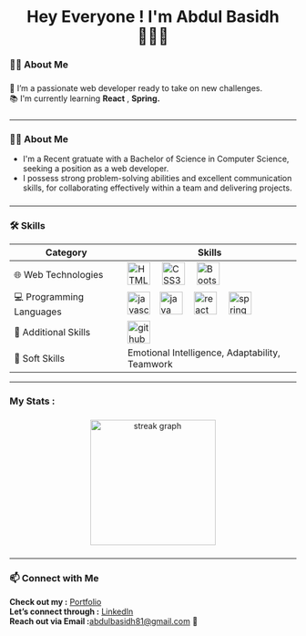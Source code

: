 
<h1 align="center"> Hey Everyone ! I'm Abdul Basidh 👨🏻‍🎓</h1>

<h3 align="left">👩‍💻  About Me</h3>

###

 <p align="left"> 🔭 I’m a passionate web developer ready to take on new challenges.<br>  📚 I'm currently learning <b> React</b> , <b>Spring.</b>

###

---

<h3 align="left">👩‍💻 About Me</h3>
<ul>
  <li>I'm a Recent gratuate with a Bachelor of Science in Computer Science, seeking a position as a web developer.</li>
  <li>I possess strong problem-solving abilities and excellent communication skills, for collaborating effectively within a team and delivering projects.</li>
    </ul>
  
###

---

<h3 align="left">🛠 Skills</h3>

| **Category**           | **Skills**                                      |
|------------------------|-------------------------------------------------|
| 🌐 Web Technologies    | <img src="https://cdn.jsdelivr.net/gh/devicons/devicon/icons/html5/html5-original.svg" height="40" alt="HTML5 logo" /> <img width="12" /> <img src="https://cdn.jsdelivr.net/gh/devicons/devicon/icons/css3/css3-original.svg" height="40" alt="CSS3 logo" /> <img width="12" /> <img src="https://cdn.jsdelivr.net/gh/devicons/devicon/icons/bootstrap/bootstrap-original.svg" height="40" alt="Bootstrap logo" /> |
| 💻 Programming Languages|  <img src="https://cdn.simpleicons.org/javascript/F7DF1E" height="40" alt="javascript logo"  /><img width="12" />  <img src="https://cdn.jsdelivr.net/gh/devicons/devicon/icons/java/java-original.svg" height="40" alt="java logo"  /> <img width="12" />  <img src="https://cdn.simpleicons.org/react/61DAFB" height="40" alt="react logo"  /> <img width="12" />  <img src="https://cdn.simpleicons.org/spring/6DB33F" height="40" alt="spring logo"  />             |
| 🔧 Additional Skills    |   <img src="https://skillicons.dev/icons?i=github" height="40" alt="github logo"  /><img width="12" />      |
| 🌟 Soft Skills         | Emotional Intelligence, Adaptability, Teamwork  |

---

###

<h3 align="left">   My Stats :</h3>

###

<div align="center">
  <img src="https://streak-stats.demolab.com?user=AbdulBasidh-81&locale=en&mode=daily&theme=dark&hide_border=false&border_radius=5&order=3" height="220" alt="streak graph"  />
</div>

###

---

<h3 align="left">📫 Connect with Me</h3>
<p align="left">
<b>Check out my :</b>  <a href="your-portfolio-link" target="_blank">Portfolio</a> <br>
<b>Let’s connect through :</b> <a href="https://www.linkedin.com/in/your-linkedin-profile" target="_blank">LinkedIn</a> <br>
<b>Reach out via Email :</b><a href="mailto:abdulbasidh81@gmail.com">abdulbasidh81@gmail.com</a> 📧
</p>

###

